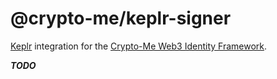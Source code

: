 # @crypto-me/keplr-signer
[Keplr](https://keplr.app) integration for the [Crypto-Me Web3 Identity Framework](../../README.md).

***TODO***
